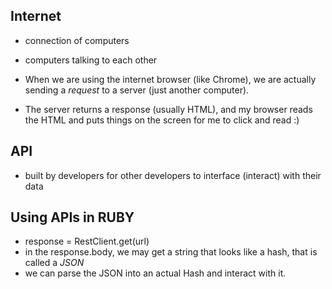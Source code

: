 ## Internet
* connection of computers
* computers talking to each other


* When we are using the internet browser (like Chrome), we are actually sending a 
_request_ to a server (just another computer).

* The server returns a response (usually HTML), and my browser reads the HTML and puts things on the screen for me to click and read :)

## API
* built by developers for other developers to interface (interact) with their data


## Using APIs in RUBY
* response = RestClient.get(url)
* in the response.body, we may get a string that looks like a hash, that is called a *JSON*
* we can parse the JSON into an actual Hash and interact with it.